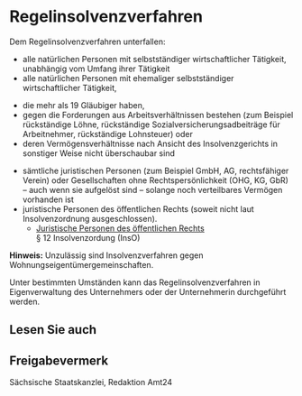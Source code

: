 # Regelinsolvenzverfahren

Dem Regelinsolvenzverfahren unterfallen:

* alle natürlichen Personen mit selbstständiger wirtschaftlicher Tätigkeit, unabhängig vom Umfang ihrer Tätigkeit
* alle natürlichen Personen mit ehemaliger selbstständiger wirtschaftlicher Tätigkeit,

+ die mehr als 19 Gläubiger haben,
+ gegen die Forderungen aus Arbeitsverhältnissen bestehen (zum Beispiel rückständige Löhne, rückständige Sozialversicherungsadbeiträge für Arbeitnehmer, rückständige Lohnsteuer) oder
+ deren Vermögensverhältnisse nach Ansicht des Insolvenzgerichts in sonstiger Weise nicht überschaubar sind

* sämtliche juristischen Personen (zum Beispiel GmbH, AG, rechtsfähiger Verein) oder Gesellschaften ohne Rechtspersönlichkeit (OHG, KG, GbR) – auch wenn sie aufgelöst sind – solange noch verteilbares Vermögen vorhanden ist
* juristische Personen des öffentlichen Rechts (soweit nicht laut Insolvenzordnung ausgeschlossen).
  + [Juristische Personen des öffentlichen Rechts](http://www.gesetze-im-internet.de/inso/__12.html "BMJV: Paragraf 12 der InsO (gesetze-im-internet.de)")  
     § 12 Insolvenzordung (InsO)

**Hinweis:** Unzulässig sind Insolvenzverfahren gegen Wohnungseigentümergemeinschaften.

Unter bestimmten Umständen kann das Regelinsolvenzverfahren in Eigenverwaltung des Unternehmers oder der Unternehmerin durchgeführt werden.

## Lesen Sie auch

## Freigabevermerk

Sächsische Staatskanzlei, Redaktion Amt24
